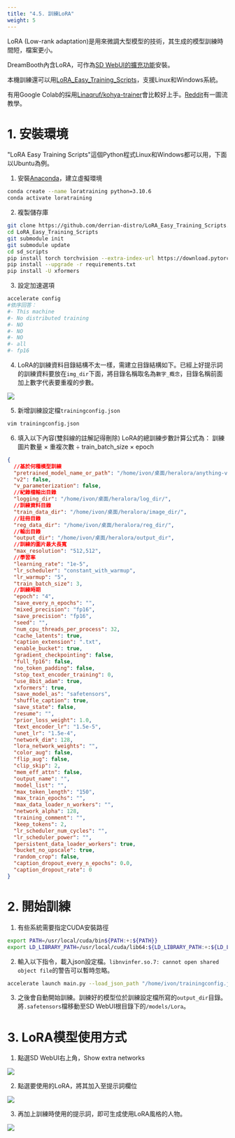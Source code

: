 ```yaml
---
title: "4.5. 訓練LoRA"
weight: 5
---
```



LoRA (Low-rank adaptation)是用來微調大型模型的技術，其生成的模型訓練時間短，檔案更小。

DreamBooth內含LoRA，可作為[SD WebUI的擴充功能](https://github.com/d8ahazard/sd_dreambooth_extension)安裝。

本機訓練還可以用[LoRA_Easy_Training_Scripts](https://github.com/derrian-distro/LoRA_Easy_Training_Scripts)，支援Linux和Windows系統。

有用Google Colab的採用[Linaqruf/kohya-trainer](https://github.com/Linaqruf/kohya-trainer)會比較好上手。[Reddit](https://www.reddit.com/r/StableDiffusion/comments/111mhsl/lora_training_guide_version_20_i_added_multiple/)有一圖流教學。


# 1. 安裝環境

"LoRA Easy Training Scripts"這個Python程式Linux和Windows都可以用，下面以Ubuntu為例。

1. 安裝[Anaconda](https://ivonblog.com/posts/linux-anaconda/)，建立虛擬環境
```bash
conda create --name loratraining python=3.10.6
conda activate loratraining
```

2. 複製儲存庫
```bash
git clone https://github.com/derrian-distro/LoRA_Easy_Training_Scripts.git
cd LoRA_Easy_Training_Scripts
git submodule init
git submodule update
cd sd_scripts
pip install torch torchvision --extra-index-url https://download.pytorch.org/whl/cu116
pip install --upgrade -r requirements.txt
pip install -U xformers
```


3. 設定加速選項
```bash
accelerate config
#依序回答：
#- This machine
#- No distributed training
#- NO
#- NO
#- NO
#- all
#- fp16
```


4. LoRA的訓練資料目錄結構不太一樣，需建立目錄結構如下。已經上好提示詞的訓練資料要放在`img_dir`下面，將目錄名稱取名為`數字_概念`，目錄名稱前面加上數字代表要重複的步數。

![](../../images/2ubZ2W0.avif)


5. 新增訓練設定檔`trainingconfig.json`
```bash
vim trainingconfig.json
```

6. 填入以下內容(雙斜線的註解記得刪除) LoRA的總訓練步數計算公式為： 訓練圖片數量 × 重複次數 ÷ train_batch_size × epoch
```json
{
  //基於何種模型訓練
  "pretrained_model_name_or_path": "/home/ivon/桌面/heralora/anything-v4.5-pruned.ckpt",
  "v2": false,
  "v_parameterization": false,
  //紀錄檔輸出目錄
  "logging_dir": "/home/ivon/桌面/heralora/log_dir/",
  //訓練資料目錄
  "train_data_dir": "/home/ivon/桌面/heralora/image_dir/",
  //註冊目錄
  "reg_data_dir": "/home/ivon/桌面/heralora/reg_dir/",
  //輸出目錄
  "output_dir": "/home/ivon/桌面/heralora/output_dir",
  //訓練的圖片最大長寬
  "max_resolution": "512,512",
  //學習率
  "learning_rate": "1e-5",
  "lr_scheduler": "constant_with_warmup",
  "lr_warmup": "5",
  "train_batch_size": 3,
  //訓練時期
  "epoch": "4",
  "save_every_n_epochs": "",
  "mixed_precision": "fp16",
  "save_precision": "fp16",
  "seed": "",
  "num_cpu_threads_per_process": 32,
  "cache_latents": true,
  "caption_extension": ".txt",
  "enable_bucket": true,
  "gradient_checkpointing": false,
  "full_fp16": false,
  "no_token_padding": false,
  "stop_text_encoder_training": 0,
  "use_8bit_adam": true,
  "xformers": true,
  "save_model_as": "safetensors",
  "shuffle_caption": true,
  "save_state": false,
  "resume": "",
  "prior_loss_weight": 1.0,
  "text_encoder_lr": "1.5e-5",
  "unet_lr": "1.5e-4",
  "network_dim": 128,
  "lora_network_weights": "",
  "color_aug": false,
  "flip_aug": false,
  "clip_skip": 2,
  "mem_eff_attn": false,
  "output_name": "",
  "model_list": "",
  "max_token_length": "150",
  "max_train_epochs": "",
  "max_data_loader_n_workers": "",
  "network_alpha": 128,
  "training_comment": "",
  "keep_tokens": 2,
  "lr_scheduler_num_cycles": "",
  "lr_scheduler_power": "",
  "persistent_data_loader_workers": true,
  "bucket_no_upscale": true,
  "random_crop": false,
  "caption_dropout_every_n_epochs": 0.0,
  "caption_dropout_rate": 0
}
```

# 2. 開始訓練


1. 有些系統需要指定CUDA安裝路徑
```bash
export PATH=/usr/local/cuda/bin${PATH:+:${PATH}}
export LD_LIBRARY_PATH=/usr/local/cuda/lib64:${LD_LIBRARY_PATH:+:${LD_LIBRARY_PATH}}
```

2. 輸入以下指令，載入json設定檔。`libnvinfer.so.7: cannot open shared object file`的警告可以暫時忽略。
```bash
accelerate launch main.py --load_json_path "/home/ivon/trainingconfig.json"
```

3. 之後會自動開始訓練。訓練好的模型位於訓練設定檔所寫的`output_dir`目錄。將`.safetensors`檔移動至SD WebUI根目錄下的`/models/Lora`。


# 3. LoRA模型使用方式

1. 點選SD WebUI右上角，Show extra networks

![](../../images/lLGiqZ6.avif)

2. 點選要使用的LoRA，將其加入至提示詞欄位

![](../../images/ix3dK3M.avif)

3. 再加上訓練時使用的提示詞，即可生成使用LoRA風格的人物。

![](../../images/mWhp5Gv.avif)
